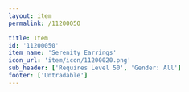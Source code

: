 ```yaml
---
layout: item
permalink: /11200050

title: Item
id: '11200050'
item_name: 'Serenity Earrings'
icon_url: 'item/icon/11200020.png'
sub_header: ['Requires Level 50', 'Gender: All']
footer: ['Untradable']
---
```

